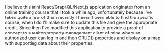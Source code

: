 I believe this mini React/GraphQL/Next.js application originates from an online training course that I took a while ago, unfortunately because I've taken quite a few of them recently I haven't been able to find the specific course; when I do I'll make sure to update this file and give the appropriate credit. Since then I've modified this application to provide a proof of concept to a realtor/property management client of mine where an authorized user can log in and then CRUD() properties and display on a map with supporting data about their properties.
